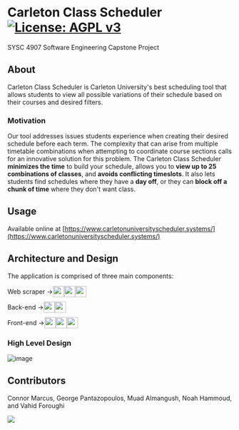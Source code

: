 # Carleton Class Scheduler [![License: AGPL v3](https://img.shields.io/badge/License-AGPL_v3-blue.svg)](https://www.gnu.org/licenses/agpl-3.0)
SYSC 4907 Software Engineering Capstone Project 

## About 
Carleton Class Scheduler is Carleton University's best scheduling tool that allows students to view all possible variations of their schedule based on their courses and desired filters.

### Motivation
Our tool addresses issues students experience when creating their desired schedule before each term. The complexity that can arise from multiple timetable combinations when attempting to coordinate course sections calls for an innovative solution for this problem. The Carleton Class Scheduler **minimizes the time** to build your schedule, allows you to **view up to 25 combinations of classes**, and **avoids conflicting timeslots**. It also lets students find schedules where they have a **day off**, or they can **block off a chunk of time** where they don't want class. 
## Usage 
Available online at [https://www.carletonuniversityscheduler.systems/](https://www.carletonuniversityscheduler.systems/)

## Architecture and Design
The application is comprised of three main components:

<ul style="list-style-type:none; padding-left: 0;">
  <li style="display: flex; align-items: center; margin-bottom: 10px;">
    Web scraper &rightarrow;
    <span style="display: flex; align-items: center; justify-content: center;">
      <img height="25" src="https://user-images.githubusercontent.com/25181517/183423507-c056a6f9-1ba8-4312-a350-19bcbc5a8697.png">
      <img height="25" src="https://user-images.githubusercontent.com/25181517/183896132-54262f2e-6d98-41e3-8888-e40ab5a17326.png">
      <img height="25" src="https://user-images.githubusercontent.com/25181517/184103699-d1b83c07-2d83-4d99-9a1e-83bd89e08117.png">
    </span>
  </li>
  <li style="display: flex; align-items: center; margin-bottom: 10px;">
    Back-end &rightarrow;
    <span style="display: flex; align-items: center; justify-content: center;">
      <img height="25" src="https://user-images.githubusercontent.com/25181517/183423507-c056a6f9-1ba8-4312-a350-19bcbc5a8697.png">
      <img height="25" src="https://user-images.githubusercontent.com/25181517/183896132-54262f2e-6d98-41e3-8888-e40ab5a17326.png">
    </span>
  </li>
  <li style="display: flex; align-items: center;">
    Front-end &rightarrow;
    <span style="display: flex; align-items: center; justify-content: center;">
      <img height="25" src="https://user-images.githubusercontent.com/25181517/183897015-94a058a6-b86e-4e42-a37f-bf92061753e5.png">
      <img height="25" src="https://user-images.githubusercontent.com/25181517/117447155-6a868a00-af3d-11eb-9cfe-245df15c9f3f.png">
      <img height="25" src="https://user-images.githubusercontent.com/25181517/189716630-fe6c084c-6c66-43af-aa49-64c8aea4a5c2.png">
    </span>
  </li>
</ul>

### High Level Design
![image](https://github.com/ConnorMarcus/CarletonClassScheduler/assets/97857304/31bd05a1-4879-4335-96dc-0b85087fac30)




## Contributors 
Connor Marcus, George Pantazopoulos, Muad Almangush, Noah Hammoud, and Vahid Foroughi

<a href="https://github.com/ConnorMarcus/CarletonClassScheduler/graphs/contributors">
  <img src="https://contrib.rocks/image?repo=ConnorMarcus/CarletonClassScheduler" />
</a> 
